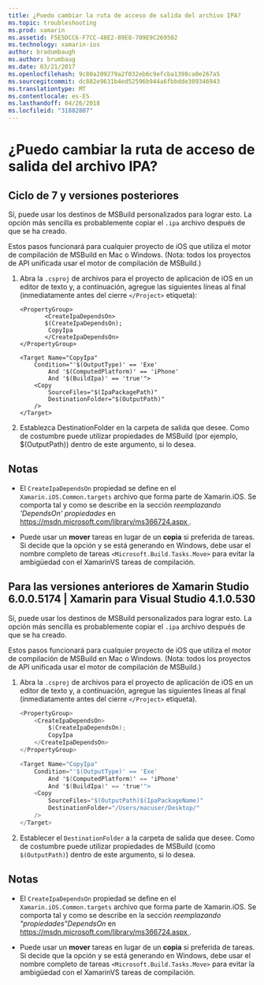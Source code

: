 ```yaml
---
title: ¿Puedo cambiar la ruta de acceso de salida del archivo IPA?
ms.topic: troubleshooting
ms.prod: xamarin
ms.assetid: F5E5DCC6-F7CC-48E2-89E8-709E9C269502
ms.technology: xamarin-ios
author: bradumbaugh
ms.author: brumbaug
ms.date: 03/21/2017
ms.openlocfilehash: 9c80a209279a2f032eb6c9efcba1398ca0e267a5
ms.sourcegitcommit: dc882e9631b4ed52596b944a6fbbdde309346943
ms.translationtype: MT
ms.contentlocale: es-ES
ms.lasthandoff: 04/26/2018
ms.locfileid: "31882807"
---
```

# <a name="can-i-change-the-output-path-of-the-ipa-file"></a>¿Puedo cambiar la ruta de acceso de salida del archivo IPA?

## <a name="for-cycle-7-and-higher"></a>Ciclo de 7 y versiones posteriores
Sí, puede usar los destinos de MSBuild personalizados para lograr esto. La opción más sencilla es probablemente copiar el `.ipa` archivo después de que se ha creado.

Estos pasos funcionará para cualquier proyecto de iOS que utiliza el motor de compilación de MSBuild en Mac o Windows. (Nota: todos los proyectos de API unificada usar el motor de compilación de MSBuild.)

1. Abra la `.csproj` de archivos para el proyecto de aplicación de iOS en un editor de texto y, a continuación, agregue las siguientes líneas al final (inmediatamente antes del cierre `</Project>` etiqueta):
    
    ```
    <PropertyGroup>
           <CreateIpaDependsOn>
           $(CreateIpaDependsOn);
            CopyIpa
           </CreateIpaDependsOn>
    </PropertyGroup>
    
    <Target Name="CopyIpa"
        Condition="'$(OutputType)' == 'Exe'
            And '$(ComputedPlatform)' == 'iPhone'
            And '$(BuildIpa)' == 'true'">
        <Copy
            SourceFiles="$(IpaPackagePath)"
            DestinationFolder="$(OutputPath)"
        />
    </Target>
    ```

2. Establezca DestinationFolder en la carpeta de salida que desee. Como de costumbre puede utilizar propiedades de MSBuild (por ejemplo, $(OutputPath)) dentro de este argumento, si lo desea.

## <a name="notes"></a>Notas
- El `CreateIpaDependsOn` propiedad se define en el `Xamarin.iOS.Common.targets` archivo que forma parte de Xamarin.iOS. Se comporta tal y como se describe en la sección *reemplazando 'DependsOn' propiedades* en [ https://msdn.microsoft.com/library/ms366724.aspx ](https://msdn.microsoft.com/library/ms366724.aspx).

- Puede usar un **mover** tareas en lugar de un **copia** si preferida de tareas. Si decide que la opción y se está generando en Windows, debe usar el nombre completo de tareas `<Microsoft.Build.Tasks.Move>` para evitar la ambigüedad con el XamarinVS tareas de compilación.

## <a name="for-versions-before-xamarin-studio-6005174--xamarin-for-visual-studio-410530"></a>Para las versiones anteriores de Xamarin Studio 6.0.0.5174 | Xamarin para Visual Studio 4.1.0.530

Sí, puede usar los destinos de MSBuild personalizados para lograr esto. La opción más sencilla es probablemente copiar el `.ipa` archivo después de que se ha creado.

Estos pasos funcionará para cualquier proyecto de iOS que utiliza el motor de compilación de MSBuild en Mac o Windows. (Nota: todos los proyectos de API unificada usar el motor de compilación de MSBuild.)

1. Abra la `.csproj` de archivos para el proyecto de aplicación de iOS en un editor de texto y, a continuación, agregue las siguientes líneas al final (inmediatamente antes del cierre `</Project>` etiqueta).

    ```csharp
    <PropertyGroup>
        <CreateIpaDependsOn>
            $(CreateIpaDependsOn);
            CopyIpa
        </CreateIpaDependsOn>
    </PropertyGroup>
    
    <Target Name="CopyIpa"
        Condition="'$(OutputType)' == 'Exe'
            And '$(ComputedPlatform)' == 'iPhone'
            And '$(BuildIpa)' == 'true'">
        <Copy
            SourceFiles="$(OutputPath)$(IpaPackageName)"
            DestinationFolder="/Users/macuser/Desktop/"
        />
    </Target>
    ```

2. Establecer el `DestinationFolder` a la carpeta de salida que desee. Como de costumbre puede utilizar propiedades de MSBuild (como `$(OutputPath)`) dentro de este argumento, si lo desea.

## <a name="notes"></a>Notas
- El `CreateIpaDependsOn` propiedad se define en el `Xamarin.iOS.Common.targets` archivo que forma parte de Xamarin.iOS. Se comporta tal y como se describe en la sección *reemplazando "propiedades"DependsOn* en [ https://msdn.microsoft.com/library/ms366724.aspx ](https://msdn.microsoft.com/library/ms366724.aspx).

- Puede usar un **mover** tareas en lugar de un **copia** si preferida de tareas. Si decide que la opción y se está generando en Windows, debe usar el nombre completo de tareas `<Microsoft.Build.Tasks.Move>` para evitar la ambigüedad con el XamarinVS tareas de compilación.
